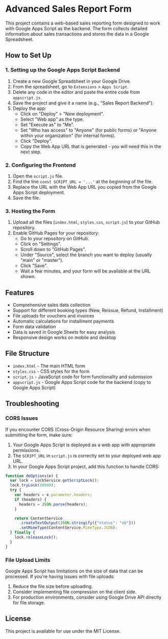 # Advanced Sales Report Form

This project contains a web-based sales reporting form designed to work with Google Apps Script as the backend. The form collects detailed information about sales transactions and stores the data in a Google Spreadsheet.

## How to Set Up

### 1. Setting up the Google Apps Script Backend

1. Create a new Google Spreadsheet in your Google Drive.
2. From the spreadsheet, go to `Extensions` > `Apps Script`.
3. Delete any code in the editor and paste the entire code from `appscript.js`.
4. Save the project and give it a name (e.g., "Sales Report Backend").
5. Deploy the app:
   - Click on "Deploy" > "New deployment".
   - Select "Web app" as the type.
   - Set "Execute as" to "Me".
   - Set "Who has access" to "Anyone" (for public forms) or "Anyone within your organization" (for internal forms).
   - Click "Deploy".
   - Copy the Web App URL that is generated - you will need this in the next step.

### 2. Configuring the Frontend

1. Open the `script.js` file.
2. Find the line `const SCRIPT_URL = '...'` at the beginning of the file.
3. Replace the URL with the Web App URL you copied from the Google Apps Script deployment.
4. Save the file.

### 3. Hosting the Form

1. Upload all the files (`index.html`, `styles.css`, `script.js`) to your GitHub repository.
2. Enable GitHub Pages for your repository:
   - Go to your repository on GitHub.
   - Click on "Settings".
   - Scroll down to "GitHub Pages".
   - Under "Source", select the branch you want to deploy (usually "main" or "master").
   - Click "Save".
   - Wait a few minutes, and your form will be available at the URL shown.

## Features

- Comprehensive sales data collection
- Support for different booking types (New, Reissue, Refund, Installment)
- File uploads for vouchers and invoices
- Automatic calculations for installment payments
- Form data validation
- Data is saved in Google Sheets for easy analysis
- Responsive design works on mobile and desktop

## File Structure

- `index.html` - The main HTML form
- `styles.css` - CSS styles for the form
- `script.js` - JavaScript code for form functionality and submission
- `appscript.js` - Google Apps Script code for the backend (copy to Google Apps Script)

## Troubleshooting

### CORS Issues
If you encounter CORS (Cross-Origin Resource Sharing) errors when submitting the form, make sure:
1. Your Google Apps Script is deployed as a web app with appropriate permissions.
2. The `SCRIPT_URL` in `script.js` is correctly set to your deployed web app URL.
3. In your Google Apps Script project, add this function to handle CORS:

```javascript
function doOptions(e) {
  var lock = LockService.getScriptLock();
  lock.tryLock(10000);
  try {
    var headers = e.parameter.headers;
    if (headers) {
      headers = JSON.parse(headers);
    }

    return ContentService
      .createTextOutput(JSON.stringify({"status": "ok"}))
      .setMimeType(ContentService.MimeType.JSON);
  } finally {
    lock.releaseLock();
  }
}
```

### File Upload Limits
Google Apps Script has limitations on the size of data that can be processed. If you're having issues with file uploads:
1. Reduce the file size before uploading.
2. Consider implementing file compression on the client side.
3. For production environments, consider using Google Drive API directly for file storage.

## License

This project is available for use under the MIT License.
